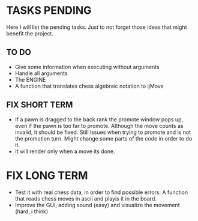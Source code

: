 # TASKS PENDING

Here I will list the pending tasks. Just to not forget those ideas that might benefit the project.

## TO DO

* Give some information when executing without arguments
* Handle all arguments
* The ENGINE
* A function that translates chess algebraic notation to ijMove

## FIX SHORT TERM

* If a pawn is dragged to the back rank the promote window pops up, even if the pawn is too far to promote. Although the move counts as invalid, it should be fixed. Still issues when trying to promote and is not the promotion turn. Might change some parts of the code in order to do it.
* It will render only when a move its done.

# FIX LONG TERM

* Test it with real chess data, in order to find possible errors. A function that reads chess moves in ascii and playis it in the board.
* Improve the GUI, adding sound (easy) and visualize the movement (hard, i think)

